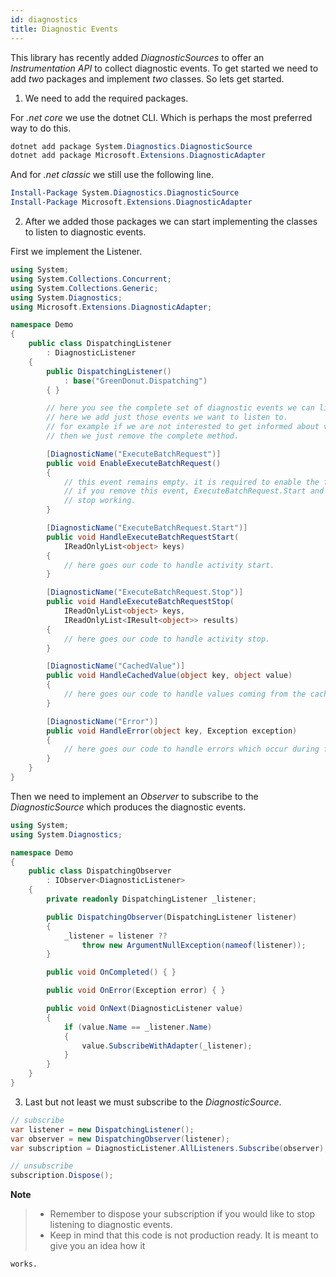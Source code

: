 ```yaml
---
id: diagnostics
title: Diagnostic Events
---
```


This library has recently added _DiagnosticSources_ to offer an _Instrumentation API_ to collect
diagnostic events. To get started we need to add _two_ packages and implement _two_ classes.
So lets get started.

1. We need to add the required packages.

For _.net core_ we use the dotnet CLI. Which is perhaps the most preferred way to do this.

```powershell
dotnet add package System.Diagnostics.DiagnosticSource
dotnet add package Microsoft.Extensions.DiagnosticAdapter
```

And for _.net classic_ we still use the following line.

```powershell
Install-Package System.Diagnostics.DiagnosticSource
Install-Package Microsoft.Extensions.DiagnosticAdapter
```

2. After we added those packages we can start implementing the classes to listen to diagnostic
   events.

First we implement the Listener.

```csharp
using System;
using System.Collections.Concurrent;
using System.Collections.Generic;
using System.Diagnostics;
using Microsoft.Extensions.DiagnosticAdapter;

namespace Demo
{
    public class DispatchingListener
        : DiagnosticListener
    {
        public DispatchingListener()
            : base("GreenDonut.Dispatching")
        { }

        // here you see the complete set of diagnostic events we can listen to.
        // here we add just those events we want to listen to.
        // for example if we are not interested to get informed about values loaded from the cache
        // then we just remove the complete method.

        [DiagnosticName("ExecuteBatchRequest")]
        public void EnableExecuteBatchRequest()
        {
            // this event remains empty. it is required to enable the fetch activity.
            // if you remove this event, ExecuteBatchRequest.Start and ExecuteBatchRequest.Stop
            // stop working.
        }

        [DiagnosticName("ExecuteBatchRequest.Start")]
        public void HandleExecuteBatchRequestStart(
            IReadOnlyList<object> keys)
        {
            // here goes our code to handle activity start.
        }

        [DiagnosticName("ExecuteBatchRequest.Stop")]
        public void HandleExecuteBatchRequestStop(
            IReadOnlyList<object> keys,
            IReadOnlyList<IResult<object>> results)
        {
            // here goes our code to handle activity stop.
        }

        [DiagnosticName("CachedValue")]
        public void HandleCachedValue(object key, object value)
        {
            // here goes our code to handle values coming from the cache.
        }

        [DiagnosticName("Error")]
        public void HandleError(object key, Exception exception)
        {
            // here goes our code to handle errors which occur during fetch.
        }
    }
}
```

Then we need to implement an _Observer_ to subscribe to the _DiagnosticSource_ which produces the
diagnostic events.

```csharp
using System;
using System.Diagnostics;

namespace Demo
{
    public class DispatchingObserver
        : IObserver<DiagnosticListener>
    {
        private readonly DispatchingListener _listener;

        public DispatchingObserver(DispatchingListener listener)
        {
            _listener = listener ??
                throw new ArgumentNullException(nameof(listener));
        }

        public void OnCompleted() { }

        public void OnError(Exception error) { }

        public void OnNext(DiagnosticListener value)
        {
            if (value.Name == _listener.Name)
            {
                value.SubscribeWithAdapter(_listener);
            }
        }
    }
}
```

3. Last but not least we must subscribe to the _DiagnosticSource_.

```csharp
// subscribe
var listener = new DispatchingListener();
var observer = new DispatchingObserver(listener);
var subscription = DiagnosticListener.AllListeners.Subscribe(observer);

// unsubscribe
subscription.Dispose();
```

**Note**

> - Remember to dispose your subscription if you would like to stop listening to diagnostic events.
> - Keep in mind that this code is not production ready. It is meant to give you an idea how it

    works.
